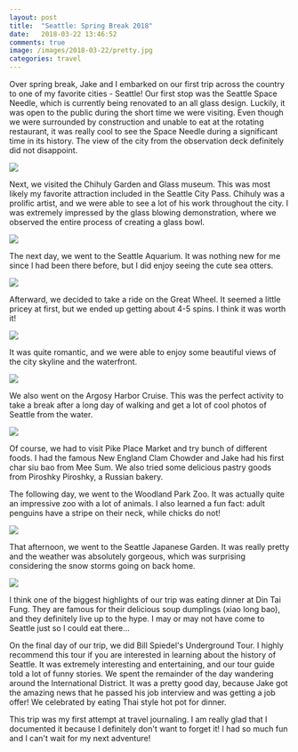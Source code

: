 ```yaml
---
layout: post
title:  "Seattle: Spring Break 2018"
date:   2018-03-22 13:46:52
comments: true
image: /images/2018-03-22/pretty.jpg
categories: travel
---
```


<p> Over spring break, Jake and I embarked on our first trip across the
country to one of my favorite cities - Seattle! Our first stop was the 
Seattle Space Needle, which is currently being renovated to an all 
glass design. Luckily, it was open to the public during the short time we 
were visiting. Even though we were surrounded by construction and unable
to eat at the rotating restaurant, it was really cool to see the Space Needle
during a significant time in its history. The view of the city from the 
observation deck definitely did not disappoint.<br></p>

<img src="{{ '/images/2018-03-22/needle-view.jpg' | prepend: site.baseurl }}"/>

<p> Next, we visited the Chihuly Garden and Glass museum. This was most likely
my favorite attraction included in the Seattle City Pass. Chihuly was
a prolific artist, and we were able to see a lot of his work throughout the
city. I was extremely impressed by the glass blowing demonstration, where we
observed the entire process of creating a glass bowl. 
</p>
<img src="{{ '/images/2018-03-22/glass.jpg' | prepend: site.baseurl }}"/>

<p> The next day, we went to the Seattle Aquarium. It was nothing new for me
since I had been there before, but I did enjoy seeing the cute sea otters. 
</p>

<img src="{{ '/images/2018-03-22/wheel.jpg' | prepend: site.baseurl }}"/>

<p> Afterward, we decided to take a ride on the Great Wheel. It seemed a little
pricey at first, but we ended up getting about 4-5 spins. I think it was worth
it!</p>

<img src="{{ '/images/2018-03-22/wheel-selfie.jpg' | prepend: site.baseurl }}"/>

<p> It was quite romantic, and we were able to enjoy some beautiful views of
the city skyline and the waterfront. </p>

<img src="{{ '/images/2018-03-22/wheel-view.jpg' | prepend: site.baseurl }}"/>

<p> We also went on the Argosy Harbor Cruise. This was the perfect activity to
take a break after a long day of walking and get a lot of cool photos of
Seattle from the water. </p>

<img src="{{ '/images/2018-03-22/boat-view.jpg' | prepend: site.baseurl }}"/>

<p> Of course, we had to visit Pike Place Market and try bunch of different
foods. I had the famous New England Clam Chowder and Jake had his first char
siu bao from Mee Sum. We also tried some delicious pastry goods from
Piroshky Piroshky, a Russian bakery. </p>

<p> The following day, we went to the Woodland Park Zoo. It was actually quite
an impressive zoo with a lot of animals. I also learned a fun fact: adult penguins
have a stripe on their neck, while chicks do not!
</p> 

<img src="{{ '/images/2018-03-22/zoo.jpg' | prepend: site.baseurl }}"/>

<p> That afternoon, we went to the Seattle Japanese Garden. It was really pretty
and the weather was absolutely gorgeous, which was surprising considering the snow
storms going on back home. </p> 

<img src="{{ '/images/2018-03-22/garden.jpg' | prepend: site.baseurl }}"/>

<p> I think one of the biggest highlights of our trip was eating dinner at Din
Tai Fung. They are famous for their delicious soup dumplings (xiao long bao),
and they definitely live up to the hype. I may or may not have come to Seattle just so
I could eat there... </p>

<p> On the final day of our trip, we did Bill Spiedel's Underground Tour.
I highly recommend this tour if you are interested in learning about the
history of Seattle. It was extremely interesting and entertaining, and our tour
guide told a lot of funny stories. We spent the remainder of the day 
wandering around the International District. It was a pretty good day, 
because Jake got the amazing news that he passed his job interview and was 
getting a job offer! We celebrated by eating Thai style hot pot for dinner. </p>

<p> This trip was my first attempt at travel journaling. I am really glad 
that I documented it because I definitely don't want to forget it! 
I had so much fun and I can't wait for my next adventure! </p>


